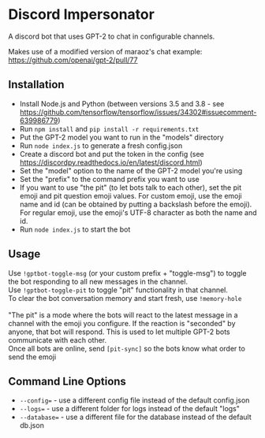 # Discord Impersonator

A discord bot that uses GPT-2 to chat in configurable channels.

Makes use of a modified version of maraoz's chat example: https://github.com/openai/gpt-2/pull/77

## Installation
 - Install Node.js and Python (between versions 3.5 and 3.8 - see https://github.com/tensorflow/tensorflow/issues/34302#issuecomment-639986779)
 - Run `npm install` and `pip install -r requirements.txt`
 - Put the GPT-2 model you want to run in the "models" directory
 - Run `node index.js` to generate a fresh config.json
 - Create a discord bot and put the token in the config (see https://discordpy.readthedocs.io/en/latest/discord.html)
 - Set the "model" option to the name of the GPT-2 model you're using
 - Set the "prefix" to the command prefix you want to use
 - If you want to use "the pit" (to let bots talk to each other), set the pit emoji and pit question emoji values.
   For custom emoji, use the emoji name and id (can be obtained by putting a backslash before the emoji).
   For regular emoji, use the emoji's UTF-8 character as both the name and id.
 - Run `node index.js` to start the bot

## Usage
Use `!gptbot-toggle-msg` (or your custom prefix + "toggle-msg") to toggle the bot responding to all new messages in the channel.\
Use `!gptbot-toggle-pit` to toggle "pit" functionality in that channel.\
To clear the bot conversation memory and start fresh, use `!memory-hole`\
\
"The pit" is a mode where the bots will react to the latest message in a channel with the emoji you configure. If the reaction is "seconded" by anyone, that bot will respond. This is used to let multiple GPT-2 bots communicate with each other.\
Once all bots are online, send `[pit-sync]` so the bots know what order to send the emoji

## Command Line Options
 - `--config=` - use a different config file instead of the default config.json
 - `--logs=` - use a different folder for logs instead of the default "logs"
 - `--database=` - use a different file for the database instead of the default db.json 
